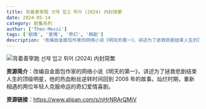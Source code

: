 ```yaml
---
title: 背着善宰跑 선재 업고 튀어 (2024) 内封简繁
date: 2024-05-14
category: 剧集系列
author: ['Theo-Messi']
tags: ['剧情', '爱情', '奇幻', '韩剧']
description: '改编自金面包作家的网络小说《明天的第一》，讲述为了拯救悲剧结束人生的顶级明星，他的热血粉丝逆转时间回到 2008 年的故事。灿烂时期，重新相遇的两位年轻人克服命运的奇幻爱情喜剧。'
---
```


![背着善宰跑 선재 업고 튀어 (2024) 内封简繁](https://q3.itc.cn/images01/20240527/06617a930a984cdaaa12dc8dd811b7ac.jpeg)

**资源简介**：改编自金面包作家的网络小说《明天的第一》，讲述为了拯救悲剧结束人生的顶级明星，他的热血粉丝逆转时间回到 2008 年的故事。灿烂时期，重新相遇的两位年轻人克服命运的奇幻爱情喜剧。

**资源链接**：https://www.alipan.com/s/nHrNRArQMiV
